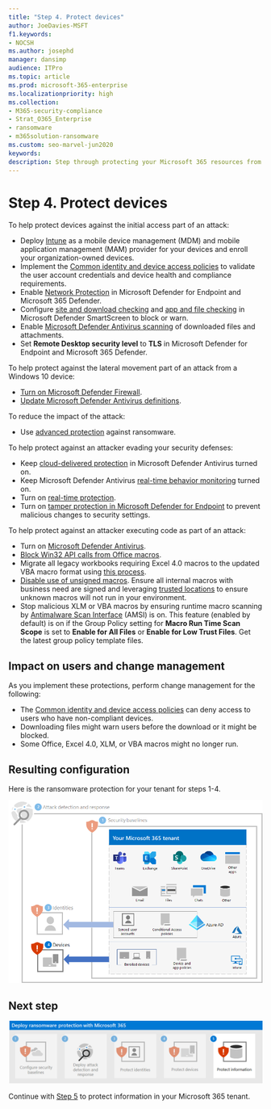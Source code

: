 ```yaml
---
title: "Step 4. Protect devices"
author: JoeDavies-MSFT
f1.keywords:
- NOCSH
ms.author: josephd
manager: dansimp
audience: ITPro
ms.topic: article
ms.prod: microsoft-365-enterprise
ms.localizationpriority: high
ms.collection:
- M365-security-compliance
- Strat_O365_Enterprise
- ransomware
- m365solution-ransomware
ms.custom: seo-marvel-jun2020
keywords: 
description: Step through protecting your Microsoft 365 resources from ransomware attacks.
---
```


# Step 4. Protect devices

To help protect devices against the initial access part of an attack:

- Deploy [Intune](/mem/intune/fundamentals/what-is-intune) as a mobile device management (MDM) and mobile application management (MAM) provider for your devices and enroll your organization-owned devices.
- Implement the [Common identity and device access policies](/microsoft-365/security/office-365-security/identity-access-policies) to validate the user account credentials and device health and compliance requirements.
- Enable [Network Protection](/microsoft-365/security/defender-endpoint/network-protection) in Microsoft Defender for Endpoint and Microsoft 365 Defender.
- Configure [site and download checking](/windows/security/threat-protection/microsoft-defender-smartscreen/microsoft-defender-smartscreen-available-settings) and [app and file checking](/windows/security/threat-protection/microsoft-defender-smartscreen/microsoft-defender-smartscreen-available-settings) in Microsoft Defender SmartScreen to block or warn.
- Enable [Microsoft Defender Antivirus scanning](/microsoft-365/security/defender-endpoint/configure-advanced-scan-types-microsoft-defender-antivirus) of downloaded files and attachments.
- Set **Remote Desktop security level** to **TLS** in Microsoft Defender for Endpoint and Microsoft 365 Defender.

To help protect against the lateral movement part of an attack from a Windows 10 device:

- [Turn on Microsoft Defender Firewall](https://support.microsoft.com/windows/turn-microsoft-defender-firewall-on-or-off-ec0844f7-aebd-0583-67fe-601ecf5d774f).
- [Update Microsoft Defender Antivirus definitions](/en-us/microsoft-365/security/defender-endpoint/manage-updates-baselines-microsoft-defender-antivirus).

To reduce the impact of the attack:

- Use [advanced protection](/Microsoft-365/security/defender-endpoint/attack-surface-reduction#use-advanced-protection-against-ransomware) against ransomware.

To help protect against an attacker evading your security defenses:

- Keep [cloud-delivered protection](/microsoft-365/security/defender-endpoint/enable-cloud-protection-microsoft-defender-antivirus) in Microsoft Defender Antivirus turned on.
- Keep Microsoft Defender Antivirus [real-time behavior monitoring](/microsoft-365/security/defender-endpoint/configure-real-time-protection-microsoft-defender-antivirus) turned on.
- Turn on [real-time protection](/microsoft-365/security/defender-endpoint/configure-real-time-protection-microsoft-defender-antivirus).
- Turn on [tamper protection in Microsoft Defender for Endpoint](/microsoft-365/security/defender-endpoint/prevent-changes-to-security-settings-with-tamper-protection) to prevent malicious changes to security settings.

To help protect against an attacker executing code as part of an attack:

- Turn on [Microsoft Defender Antivirus](/mem/intune/user-help/turn-on-defender-windows).
- [Block Win32 API calls from Office macros](/microsoft-365/security/defender-endpoint/attack-surface-reduction-rules#block-win32-api-calls-from-office-macros).
- Migrate all legacy workbooks requiring Excel 4.0 macros to the updated VBA macro format using [this process](https://www.microsoft.com/microsoft-365/blog/2010/02/16/migrating-excel-4-macros-to-vba/).
- [Disable use of unsigned macros](https://support.microsoft.com/topic/enable-or-disable-macros-in-office-files-12b036fd-d140-4e74-b45e-16fed1a7e5c6). Ensure all internal macros with business need are signed and leveraging [trusted locations](/deployoffice/security/designate-trusted-locations-for-files-in-office) to ensure unknown macros will not run in your environment.
- Stop malicious XLM or VBA macros by ensuring runtime macro scanning by [Antimalware Scan Interface](https://www.microsoft.com/security/blog/2021/03/03/xlm-amsi-new-runtime-defense-against-excel-4-0-macro-malware/) (AMSI) is on. This feature (enabled by default) is on if the Group Policy setting for **Macro Run Time Scan Scope** is set to **Enable for All Files** or **Enable for Low Trust Files**. Get the latest group policy template files.

## Impact on users and change management

As you implement these protections, perform change management for the following:

- The [Common identity and device access policies](/microsoft-365/security/office-365-security/identity-access-policies) can deny access to users who have non-compliant devices.
- Downloading files might warn users before the download or it might be blocked.
- Some Office, Excel 4.0, XLM, or VBA macros might no longer run.

## Resulting configuration

Here is the ransomware protection for your tenant for steps 1-4.

![Ransomware protection for your Microsoft 365 tenant after Step 4](../media/protect-against-ransomware-microsoft-365/protect-against-ransomware-microsoft-365-architecture-step4.png)

## Next step

[![Step 5 for ransomware protection with Microsoft 365](../media/protect-against-ransomware-microsoft-365/protect-against-ransomware-microsoft-365-step5.png)](protect-against-ransomware-microsoft-365-step5.md)

Continue with [Step 5](protect-against-ransomware-microsoft-365-step4.md) to protect information in your Microsoft 365 tenant. 
